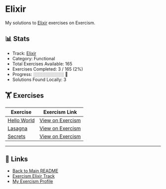 # Elixir

My solutions to [Elixir](https://exercism.org/tracks/elixir) exercises on Exercism.

## 📊 Stats

- Track: [Elixir](https://exercism.org/tracks/elixir)
- Category: Functional
- Total Exercises Available: 165
- Exercises Completed: 3 / 165 (2%)
- Progress: ░░░░░░░░░░ 🔴
- Solutions Found Locally: 3

## 🏋️ Exercises

| Exercise | Exercism Link |
|----------|---------------|
| [Hello World](hello-world/README.md) | [View on Exercism](https://exercism.org/tracks/elixir/exercises/hello-world) |
| [Lasagna](lasagna/README.md) | [View on Exercism](https://exercism.org/tracks/elixir/exercises/lasagna) |
| [Secrets](secrets/README.md) | [View on Exercism](https://exercism.org/tracks/elixir/exercises/secrets) |

---

## 🔗 Links

- [Back to Main README](../README.md)
- [Exercism Elixir Track](https://exercism.org/tracks/elixir)
- [My Exercism Profile](https://exercism.org/profiles/princemuel)
